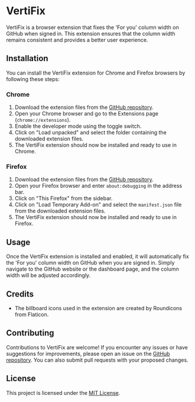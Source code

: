 # VertiFix

VertiFix is a browser extension that fixes the 'For you' column width on GitHub when signed in. This extension ensures that the column width remains consistent and provides a better user experience.

## Installation

You can install the VertiFix extension for Chrome and Firefox browsers by following these steps:

### Chrome

1. Download the extension files from the [GitHub repository](https://github.com/philecker/github-vertifix).
2. Open your Chrome browser and go to the Extensions page (`chrome://extensions`).
3. Enable the developer mode using the toggle switch.
4. Click on "Load unpacked" and select the folder containing the downloaded extension files.
5. The VertiFix extension should now be installed and ready to use in Chrome.

### Firefox

1. Download the extension files from the [GitHub repository](https://github.com/philecker/github-vertifix).
2. Open your Firefox browser and enter `about:debugging` in the address bar.
3. Click on "This Firefox" from the sidebar.
4. Click on "Load Temporary Add-on" and select the `manifest.json` file from the downloaded extension files.
5. The VertiFix extension should now be installed and ready to use in Firefox.

## Usage

Once the VertiFix extension is installed and enabled, it will automatically fix the 'For you' column width on GitHub when you are signed in. Simply navigate to the GitHub website or the dashboard page, and the column width will be adjusted accordingly.

## Credits

- The billboard icons used in the extension are created by Roundicons from Flaticon.

## Contributing

Contributions to VertiFix are welcome! If you encounter any issues or have suggestions for improvements, please open an issue on the [GitHub repository](https://github.com/philecker/github-vertifix). You can also submit pull requests with your proposed changes.

## License

This project is licensed under the [MIT License](LICENSE).
